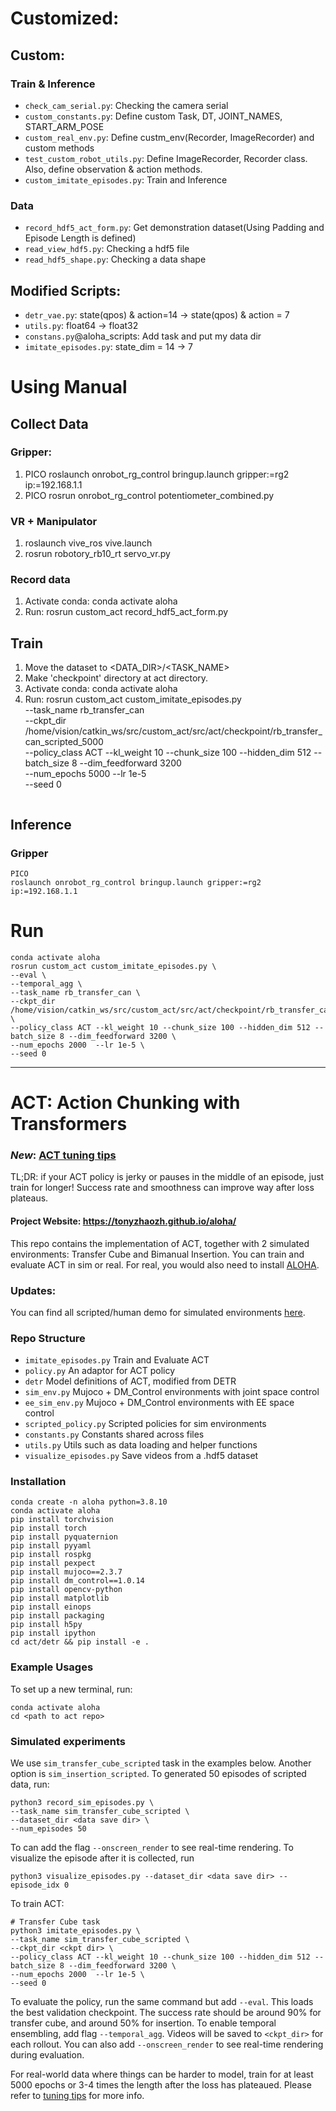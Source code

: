 # Customized:
## Custom:
### Train & Inference
- ``check_cam_serial.py``: Checking the camera serial
- ``custom_constants.py``: Define custom Task, DT, JOINT_NAMES, START_ARM_POSE
- ``custom_real_env.py``: Define custm_env(Recorder, ImageRecorder) and custom methods
- ``test_custom_robot_utils.py``: Define ImageRecorder, Recorder class. Also, define observation & action methods.
- `custom_imitate_episodes.py`: Train and Inference
### Data
- ``record_hdf5_act_form.py``: Get demonstration dataset(Using Padding and Episode Length is defined)
- ``read_view_hdf5.py``: Checking a hdf5 file
- ``read_hdf5_shape.py``: Checking a data shape

## Modified Scripts:
- ``detr_vae.py``: state(qpos) & action=14 -> state(qpos) & action = 7
- ``utils.py``: float64 -> float32
- ``constans.py``@aloha_scripts: Add task and put my data dir
- ``imitate_episodes.py``: state_dim = 14 -> 7

# Using Manual
## Collect Data
### Gripper: 
1. 
    PICO
    roslaunch onrobot_rg_control bringup.launch gripper:=rg2 ip:=192.168.1.1
2. 
    PICO
    rosrun onrobot_rg_control potentiometer_combined.py
### VR + Manipulator
1. 
    roslaunch vive_ros vive.launch
2. 
    rosrun robotory_rb10_rt servo_vr.py
### Record data
1. Activate conda:
    conda activate aloha
2. Run:
    rosrun custom_act record_hdf5_act_form.py

## Train
1. Move the dataset to <DATA_DIR>/<TASK_NAME>
2. Make 'checkpoint' directory at act directory.
3. Activate conda: 
    conda activate aloha
4. Run: 
    rosrun custom_act custom_imitate_episodes.py \
    --task_name rb_transfer_can \
    --ckpt_dir /home/vision/catkin_ws/src/custom_act/src/act/checkpoint/rb_transfer_can_scripted_5000 \
    --policy_class ACT --kl_weight 10 --chunk_size 100 --hidden_dim 512 --batch_size 8 --dim_feedforward 3200 \
    --num_epochs 5000  --lr 1e-5 \
    --seed 0
    ```

## Inference
### Gripper
    PICO
    roslaunch onrobot_rg_control bringup.launch gripper:=rg2 ip:=192.168.1.1

# Run
    conda activate aloha
    rosrun custom_act custom_imitate_episodes.py \
    --eval \
    --temporal_agg \
    --task_name rb_transfer_can \
    --ckpt_dir /home/vision/catkin_ws/src/custom_act/src/act/checkpoint/rb_transfer_can_scripted \
    --policy_class ACT --kl_weight 10 --chunk_size 100 --hidden_dim 512 --batch_size 8 --dim_feedforward 3200 \
    --num_epochs 2000  --lr 1e-5 \
    --seed 0

---
# ACT: Action Chunking with Transformers

### *New*: [ACT tuning tips](https://docs.google.com/document/d/1FVIZfoALXg_ZkYKaYVh-qOlaXveq5CtvJHXkY25eYhs/edit?usp=sharing)
TL;DR: if your ACT policy is jerky or pauses in the middle of an episode, just train for longer! Success rate and smoothness can improve way after loss plateaus.

#### Project Website: https://tonyzhaozh.github.io/aloha/

This repo contains the implementation of ACT, together with 2 simulated environments:
Transfer Cube and Bimanual Insertion. You can train and evaluate ACT in sim or real.
For real, you would also need to install [ALOHA](https://github.com/tonyzhaozh/aloha).

### Updates:
You can find all scripted/human demo for simulated environments [here](https://drive.google.com/drive/folders/1gPR03v05S1xiInoVJn7G7VJ9pDCnxq9O?usp=share_link).


### Repo Structure
- ``imitate_episodes.py`` Train and Evaluate ACT
- ``policy.py`` An adaptor for ACT policy
- ``detr`` Model definitions of ACT, modified from DETR
- ``sim_env.py`` Mujoco + DM_Control environments with joint space control
- ``ee_sim_env.py`` Mujoco + DM_Control environments with EE space control
- ``scripted_policy.py`` Scripted policies for sim environments
- ``constants.py`` Constants shared across files
- ``utils.py`` Utils such as data loading and helper functions
- ``visualize_episodes.py`` Save videos from a .hdf5 dataset


### Installation

    conda create -n aloha python=3.8.10
    conda activate aloha
    pip install torchvision
    pip install torch
    pip install pyquaternion
    pip install pyyaml
    pip install rospkg
    pip install pexpect
    pip install mujoco==2.3.7
    pip install dm_control==1.0.14
    pip install opencv-python
    pip install matplotlib
    pip install einops
    pip install packaging
    pip install h5py
    pip install ipython
    cd act/detr && pip install -e .

### Example Usages

To set up a new terminal, run:

    conda activate aloha
    cd <path to act repo>

### Simulated experiments

We use ``sim_transfer_cube_scripted`` task in the examples below. Another option is ``sim_insertion_scripted``.
To generated 50 episodes of scripted data, run:

    python3 record_sim_episodes.py \
    --task_name sim_transfer_cube_scripted \
    --dataset_dir <data save dir> \
    --num_episodes 50

To can add the flag ``--onscreen_render`` to see real-time rendering.
To visualize the episode after it is collected, run

    python3 visualize_episodes.py --dataset_dir <data save dir> --episode_idx 0

To train ACT:
    
    # Transfer Cube task
    python3 imitate_episodes.py \
    --task_name sim_transfer_cube_scripted \
    --ckpt_dir <ckpt dir> \
    --policy_class ACT --kl_weight 10 --chunk_size 100 --hidden_dim 512 --batch_size 8 --dim_feedforward 3200 \
    --num_epochs 2000  --lr 1e-5 \
    --seed 0


To evaluate the policy, run the same command but add ``--eval``. This loads the best validation checkpoint.
The success rate should be around 90% for transfer cube, and around 50% for insertion.
To enable temporal ensembling, add flag ``--temporal_agg``.
Videos will be saved to ``<ckpt_dir>`` for each rollout.
You can also add ``--onscreen_render`` to see real-time rendering during evaluation.

For real-world data where things can be harder to model, train for at least 5000 epochs or 3-4 times the length after the loss has plateaued.
Please refer to [tuning tips](https://docs.google.com/document/d/1FVIZfoALXg_ZkYKaYVh-qOlaXveq5CtvJHXkY25eYhs/edit?usp=sharing) for more info.

